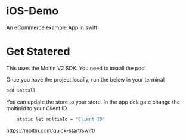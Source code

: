 # iOS-Demo
An eCommerce example App in swift

# Get Statered
This uses the Moltin V2 SDK.  You need to install the pod.

Once you have the project locally, run the below in your terminal
```bash
pod install
```

You can update the store to your store.  In the app delegate change the moltinId to your Client ID.

```bash
    static let moltinId = "Client ID"
```

https://moltin.com/quick-start/swift/

